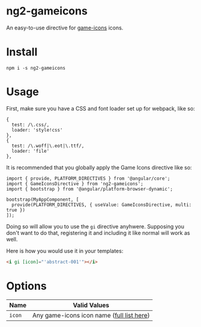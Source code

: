 # ng2-gameicons
An easy-to-use directive for [game-icons](https://github.com/seiyria/gameicons-font) icons.

# Install
`npm i -s ng2-gameicons`

# Usage
First, make sure you have a CSS and font loader set up for webpack, like so:
```
{
  test: /\.css/,
  loader: 'style!css'
},
{
  test: /\.woff|\.eot|\.ttf/,
  loader: 'file'
},
```

It is recommended that you globally apply the Game Icons directive like so:

```
import { provide, PLATFORM_DIRECTIVES } from '@angular/core';
import { GameIconsDirective } from 'ng2-gameicons';
import { bootstrap } from '@angular/platform-browser-dynamic';

bootstrap(MyAppComponent, [
  provide(PLATFORM_DIRECTIVES, { useValue: GameIconsDirective, multi: true })
]);
```

Doing so will allow you to use the `gi` directive anyhwere. Supposing you don't want to do that, registering it and including it like normal will work as well.

Here is how you would use it in your templates:

```html
<i gi [icon]="'abstract-001'"></i>
```

# Options
Name    | Valid Values
----    | ------------
`icon`  | Any game-icons icon name ([full list here](http://seiyria.com/gameicons-font/))
